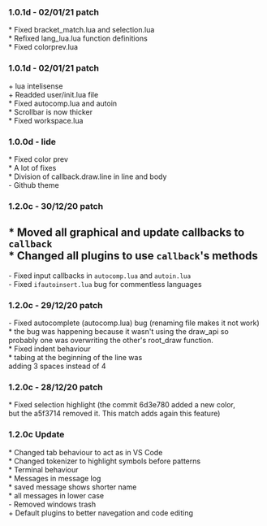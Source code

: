 ### 1.0.1d - 02/01/21 patch
\* Fixed bracket\_match.lua and selection.lua<br/>
\* Refixed lang\_lua.lua function definitions<br/>
\* Fixed colorprev.lua<br/>

### 1.0.1d - 02/01/21 patch
\+ lua intelisense<br/>
\+ Readded user/init.lua file<br/>
\* Fixed autocomp.lua and autoin<br/>
\* Scrollbar is now thicker<br/>
\* Fixed workspace.lua<br/>

### 1.0.0d - lide
\* Fixed color prev<br/>
\* A lot of fixes<br/>
\* Division of callback.draw.line in line and body<br/>
\- Github theme

### 1.2.0c - 30/12/20 patch
\* Moved all graphical and update callbacks to `callback`<br/>
\* Changed all plugins to use `callback`'s methods<br/>
----
\- Fixed input callbacks in `autocomp.lua` and `autoin.lua`<br/>
\- Fixed `ifautoinsert.lua` bug for commentless languages<br/>

### 1.2.0c - 29/12/20 patch
\- Fixed autocomplete (autocomp.lua) bug (renaming file makes it not work)<br/>
    * the bug was happening because it wasn't using the draw\_api so <br/>
      probably one was overwriting the other's root\_draw function.<br/>
\* Fixed indent behaviour<br/>
    * tabing at the beginning of the line was <br/>
      adding 3 spaces instead of 4

### 1.2.0c - 28/12/20 patch
\* Fixed selection highlight (the commit 6d3e780 added a new color,<br/>
   but the a5f3714 removed it. This match adds again this feature)<br/>

### 1.2.0c Update
\* Changed tab behaviour to act as in VS Code<br/>
\* Changed tokenizer to highlight symbols before patterns<br/>
\* Terminal behaviour<br/>
\* Messages in message log<br/>
    * saved message shows shorter name<br/>
    * all messages in lower case<br/>
\- Removed windows trash<br/>
\+ Default plugins to better navegation and code editing
